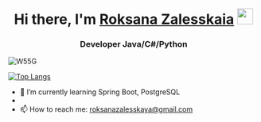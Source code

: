
<h1 align="center"> Hi there, I'm <a href="https://t.me/SchischkiIT" target="_blank">Roksana Zalesskaia</a> 
<img src="https://github.com/blackcater/blackcater/raw/main/images/Hi.gif" height="32"/></h1>
<h3 align="center">Developer Java/C#/Python</h3>

![W55G](https://github.com/Roksikod/Roksikod/assets/67091333/31733c23-034e-492f-bf3f-086718f76dd9)

[![Top Langs](https://github-readme-stats.vercel.app/api/top-langs/?username=roksikod&layout=compact)](https://github.com/roksikod/github-readme-stats) 

- 🌱 I’m currently learning Spring Boot, PostgreSQL
- 
- 📫 How to reach me: roksanazalesskaya@gmail.com
<!--
**Roksikod/Roksikod** is a ✨ _special_ ✨ repository because its `README.md` (this file) appears on your GitHub profile.

Here are some ideas to get you started:

- 🔭 I’m currently working on ...
- 🌱 I’m currently learning Spring, SQL
- 👯 I’m looking to collaborate on ...
- 🤔 I’m looking for help with ...
- 💬 Ask me about ...
- 📫 How to reach me: ...
- 😄 Pronouns: ...
- ⚡ Fun fact: ...
-->



